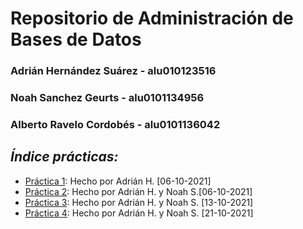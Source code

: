 # Repositorio de Administración de Bases de Datos
### Adrián Hernández Suárez - alu010123516
### Noah Sanchez Geurts - alu0101134956
### Alberto Ravelo Cordobés - alu0101136042

## _Índice prácticas:_

  - [Práctica 1](https://github.com/alu0101235516/A-BDD/tree/main/Pr%C3%A1ctica%20Inicial): Hecho por Adrián H. [06-10-2021]
  - [Práctica 2](https://github.com/alu0101235516/A-BDD/tree/main/Pr%C3%A1ctica%20Supuesto%20Proyecto%20de%20Base%20de%20Datos): Hecho por Adrián H. y Noah S.[06-10-2021]
  - [Práctica 3](https://github.com/alu0101235516/A-BDD/blob/main/Pr%C3%A1ctica%202%20Introducci%C3%B3n%20a%20PostgreSQL/Informe.md): Hecho por Adrián H. y Noah S. [13-10-2021]
  - [Práctica 4](https://github.com/alu0101235516/A-BDD/tree/main/Practica%204%20Modelos%20Entidad%20Relación): Hecho por Adrián H. y Noah S. [21-10-2021]



